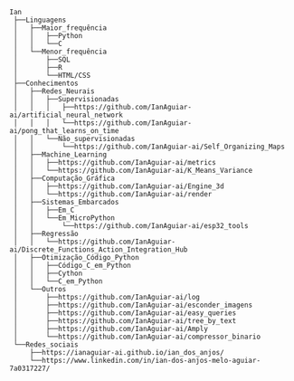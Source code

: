 <!--
Ian
 Linguagens
  Maior_frequência
   Python
   C
  Menor_frequência
   SQL
   R
   HTML/CSS
 Conhecimentos
  Redes_Neurais
   Supervisionadas
    https://github.com/IanAguiar-ai/artificial_neural_network
    https://github.com/IanAguiar-ai/pong_that_learns_on_time
   Não_supervisionadas
    https://github.com/IanAguiar-ai/Self_Organizing_Maps
  Machine_Learning
   https://github.com/IanAguiar-ai/metrics
   https://github.com/IanAguiar-ai/K_Means_Variance
  Computação_Gráfica
   https://github.com/IanAguiar-ai/Engine_3d
   https://github.com/IanAguiar-ai/render
  Sistemas_Embarcados
   Em_C
   Em_MicroPython
    https://github.com/IanAguiar-ai/esp32_tools
  Regressão
   https://github.com/IanAguiar-ai/Discrete_Functions_Action_Integration_Hub
  Otimização_Código_Python
   Código_C_em_Python
   Cython
   C_em_Python
  Outros
   https://github.com/IanAguiar-ai/log
   https://github.com/IanAguiar-ai/esconder_imagens
   https://github.com/IanAguiar-ai/easy_queries
   https://github.com/IanAguiar-ai/tree_by_text
   https://github.com/IanAguiar-ai/Amply
   https://github.com/IanAguiar-ai/compressor_binario
 Redes_sociais
  https://ianaguiar-ai.github.io/ian_dos_anjos/
  https://www.linkedin.com/in/ian-dos-anjos-melo-aguiar-7a0317227/
-->

```
Ian
 ├──Linguagens
 │   ├──Maior_frequência
 │   │   ├──Python
 │   │   └──C
 │   └──Menor_frequência
 │       ├──SQL
 │       ├──R
 │       └──HTML/CSS
 ├──Conhecimentos
 │   ├──Redes_Neurais
 │   │   ├──Supervisionadas
 │   │   │   ├──https://github.com/IanAguiar-ai/artificial_neural_network
 │   │   │   └──https://github.com/IanAguiar-ai/pong_that_learns_on_time
 │   │   └──Não_supervisionadas
 │   │       └──https://github.com/IanAguiar-ai/Self_Organizing_Maps
 │   ├──Machine_Learning
 │   │   ├──https://github.com/IanAguiar-ai/metrics
 │   │   └──https://github.com/IanAguiar-ai/K_Means_Variance
 │   ├──Computação_Gráfica
 │   │   ├──https://github.com/IanAguiar-ai/Engine_3d
 │   │   └──https://github.com/IanAguiar-ai/render
 │   ├──Sistemas_Embarcados
 │   │   ├──Em_C
 │   │   └──Em_MicroPython
 │   │       └──https://github.com/IanAguiar-ai/esp32_tools
 │   ├──Regressão
 │   │   └──https://github.com/IanAguiar-ai/Discrete_Functions_Action_Integration_Hub
 │   ├──Otimização_Código_Python
 │   │   ├──Código_C_em_Python
 │   │   ├──Cython
 │   │   └──C_em_Python
 │   └──Outros
 │       ├──https://github.com/IanAguiar-ai/log
 │       ├──https://github.com/IanAguiar-ai/esconder_imagens
 │       ├──https://github.com/IanAguiar-ai/easy_queries
 │       ├──https://github.com/IanAguiar-ai/tree_by_text
 │       ├──https://github.com/IanAguiar-ai/Amply
 │       └──https://github.com/IanAguiar-ai/compressor_binario
 └──Redes_sociais
     ├──https://ianaguiar-ai.github.io/ian_dos_anjos/
     └──https://www.linkedin.com/in/ian-dos-anjos-melo-aguiar-7a0317227/
```
